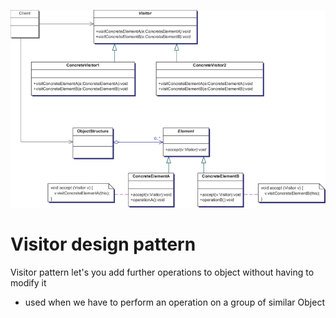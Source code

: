![visitor](./visitor.png)

# Visitor design pattern

Visitor pattern let's you add further operations to object without having to modify it 

* used when we have to perform an operation on a group of similar Object

